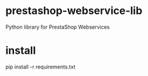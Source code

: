 # prestashop-webservice-lib
Python library for PrestaShop Webservices


# install
pip install -r requirements.txt